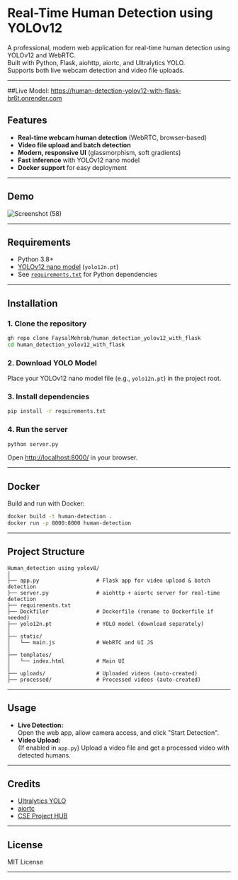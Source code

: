 # Real-Time Human Detection using YOLOv12

A professional, modern web application for real-time human detection using YOLOv12 and WebRTC.  
Built with Python, Flask, aiohttp, aiortc, and Ultralytics YOLO.  
Supports both live webcam detection and video file uploads.

---
##Live Model: https://human-detection-yolov12-with-flask-br6t.onrender.com
## Features

- **Real-time webcam human detection** (WebRTC, browser-based)
- **Video file upload and batch detection**
- **Modern, responsive UI** (glassmorphism, soft gradients)
- **Fast inference** with YOLOv12 nano model
- **Docker support** for easy deployment

---

## Demo


![Screenshot (58)](https://github.com/user-attachments/assets/f7896047-a139-4114-bdf1-aba8dfa1d0c6)

---

## Requirements

- Python 3.8+
- [YOLOv12 nano model](https://github.com/ultralytics/ultralytics) (`yolo12n.pt`)
- See [`requirements.txt`](requirements.txt) for Python dependencies

---

## Installation

### 1. Clone the repository

```sh
gh repo clone FaysalMehrab/human_detection_yolov12_with_flask
cd human_detection_yolov12_with_flask
```

### 2. Download YOLO Model

Place your YOLOv12 nano model file (e.g., `yolo12n.pt`) in the project root.

### 3. Install dependencies

```sh
pip install -r requirements.txt
```

### 4. Run the server

```sh
python server.py
```

Open [http://localhost:8000/](http://localhost:8000/) in your browser.

---

## Docker

Build and run with Docker:

```sh
docker build -t human-detection .
docker run -p 8000:8000 human-detection
```

---

## Project Structure

```
Human_detection using yolov8/
│
├── app.py                  # Flask app for video upload & batch detection
├── server.py               # aiohttp + aiortc server for real-time detection
├── requirements.txt
├── Dockfiler               # Dockerfile (rename to Dockerfile if needed)
├── yolo12n.pt              # YOLO model (download separately)
│
├── static/
│   └── main.js             # WebRTC and UI JS
│
├── templates/
│   └── index.html          # Main UI
│
├── uploads/                # Uploaded videos (auto-created)
├── processed/              # Processed videos (auto-created)
```

---

## Usage

- **Live Detection:**  
  Open the web app, allow camera access, and click "Start Detection".
- **Video Upload:**  
  (If enabled in `app.py`) Upload a video file and get a processed video with detected humans.

---

## Credits

- [Ultralytics YOLO](https://github.com/ultralytics/ultralytics)
- [aiortc](https://github.com/aiortc/aiortc)
- [CSE Project HUB](https://github.com/yourusername)

---

## License

MIT License

---

